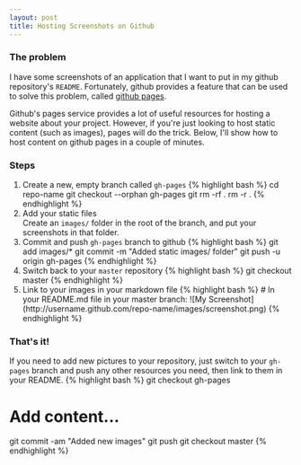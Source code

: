```yaml
---
layout: post
title: Hosting Screenshots on Github
---
```


### The problem
I have some screenshots of an application that I want to put in my github repository's `README`. Fortunately, github provides a feature that can be used to solve this problem, called [github pages](http://pages.github.com/).

Github's pages service provides a lot of useful resources for hosting a website about your project. However, if you're just looking to host static content (such as images), pages will do the trick. Below, I'll show how to host content on github pages in a couple of minutes.

### Steps

<ol>
    <li>Create a new, empty branch called <code>gh-pages</code>
{% highlight bash %}
cd repo-name
git checkout --orphan gh-pages
git rm -rf .
rm -r .
{% endhighlight %}
    </li>
    <li>Add your static files<br/>
        Create an <code>images/</code> folder in the root of the branch, and put your screenshots in that folder.
    </li>
    <li>Commit and push <code>gh-pages</code> branch to github
{% highlight bash %}
git add images/*
git commit -m "Added static images/ folder"
git push -u origin gh-pages
{% endhighlight %}
    </li>
    <li>Switch back to your <code>master</code> repository
{% highlight bash %}
git checkout master
{% endhighlight %}
    <li>Link to your images in your markdown file
{% highlight bash %}
# In your README.md file in your master branch:
![My Screenshot](http://username.github.com/repo-name/images/screenshot.png)
{% endhighlight %}
    </li>
</ol>

### That's it!

If you need to add new pictures to your repository, just switch to your `gh-pages` branch and push any other resources you need, then link to them in your README.
{% highlight bash %}
git checkout gh-pages
# Add content...
git commit -am "Added new images"
git push
git checkout master
{% endhighlight %}